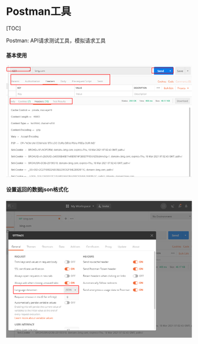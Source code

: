 # Postman工具

[TOC]

Postman: API请求测试工具，模拟请求工具

#### 基本使用



![](/images/Snipaste_2019-03-18_15-03-06.png)



#### 设置返回的数据json格式化

![](/images/Snipaste_2019-03-18_15-05-21.png)